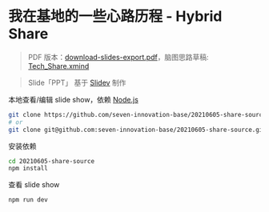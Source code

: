 # 我在基地的一些心路历程 - Hybrid Share

> PDF 版本：[download-slides-export.pdf](slides-export.pdf)，脑图思路草稿: [Tech_Share.xmind](Tech_Share.xmind)

> Slide「PPT」 基于 [Slidev](https://cn.sli.dev/guide/https://cn.sli.dev/guide/) 制作


本地查看/编辑 slide show，依赖 [Node.js](http://nodejs.cn/)

```bash
git clone https://github.com/seven-innovation-base/20210605-share-source.git
# or
git clone git@github.com:seven-innovation-base/20210605-share-source.git
```

安装依赖

```bash
cd 20210605-share-source
npm install
```

查看 slide show

```bash
npm run dev
```

